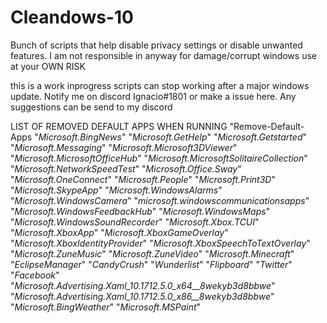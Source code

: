 # Cleandows-10
Bunch of scripts that help disable privacy settings or disable unwanted features.
I am not responsible in anyway for damage/corrupt windows use at your OWN RISK

this is a work inprogress scripts can stop working after a major windows update. Notify me on discord Ignacio#1801 or make a issue here.
Any suggestions can be send to my discord

LIST OF REMOVED DEFAULT APPS WHEN RUNNING "Remove-Default-Apps
        "*Microsoft.BingNews*"
        "*Microsoft.GetHelp*"
        "*Microsoft.Getstarted*"
        "*Microsoft.Messaging*"
        "*Microsoft.Microsoft3DViewer*"
        "*Microsoft.MicrosoftOfficeHub*"
        "*Microsoft.MicrosoftSolitaireCollection*"
        "*Microsoft.NetworkSpeedTest*"
        "*Microsoft.Office.Sway*"
        "*Microsoft.OneConnect*"
        "*Microsoft.People*"
        "*Microsoft.Print3D*"
        "*Microsoft.SkypeApp*"
        "*Microsoft.WindowsAlarms*"
        "*Microsoft.WindowsCamera*"
        "*microsoft.windowscommunicationsapps*"
        "*Microsoft.WindowsFeedbackHub*"
        "*Microsoft.WindowsMaps*"
        "*Microsoft.WindowsSoundRecorder*"
        "*Microsoft.Xbox.TCUI*"
        "*Microsoft.XboxApp*"
        "*Microsoft.XboxGameOverlay*"
        "*Microsoft.XboxIdentityProvider*"
        "*Microsoft.XboxSpeechToTextOverlay*"
        "*Microsoft.ZuneMusic*"
        "*Microsoft.ZuneVideo*"
        "*Microsoft.Minecraft*"
        "*EclipseManager*"
        "*CandyCrush*"
        "*Wunderlist*"
        "*Flipboard*"
        "*Twitter*"
        "*Facebook*"
        "*Microsoft.Advertising.Xaml_10.1712.5.0_x64__8wekyb3d8bbwe*"
        "*Microsoft.Advertising.Xaml_10.1712.5.0_x86__8wekyb3d8bbwe*"
        "*Microsoft.BingWeather*"
        "*Microsoft.MSPaint*"
